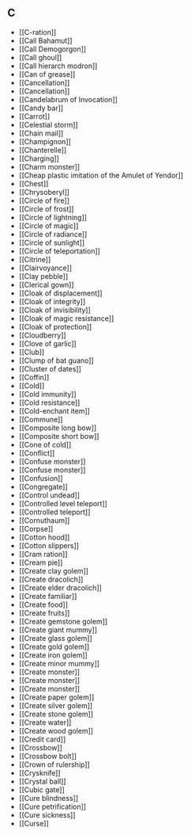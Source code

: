 ## C

- [[C-ration]]
- [[Call Bahamut]]
- [[Call Demogorgon]]
- [[Call ghoul]]
- [[Call hierarch modron]]
- [[Can of grease]]
- [[Cancellation]]
- [[Cancellation]]
- [[Candelabrum of Invocation]]
- [[Candy bar]]
- [[Carrot]]
- [[Celestial storm]]
- [[Chain mail]]
- [[Champignon]]
- [[Chanterelle]]
- [[Charging]]
- [[Charm monster]]
- [[Cheap plastic imitation of the Amulet of Yendor]]
- [[Chest]]
- [[Chrysoberyl]]
- [[Circle of fire]]
- [[Circle of frost]]
- [[Circle of lightning]]
- [[Circle of magic]]
- [[Circle of radiance]]
- [[Circle of sunlight]]
- [[Circle of teleportation]]
- [[Citrine]]
- [[Clairvoyance]]
- [[Clay pebble]]
- [[Clerical gown]]
- [[Cloak of displacement]]
- [[Cloak of integrity]]
- [[Cloak of invisibility]]
- [[Cloak of magic resistance]]
- [[Cloak of protection]]
- [[Cloudberry]]
- [[Clove of garlic]]
- [[Club]]
- [[Clump of bat guano]]
- [[Cluster of dates]]
- [[Coffin]]
- [[Cold]]
- [[Cold immunity]]
- [[Cold resistance]]
- [[Cold-enchant item]]
- [[Commune]]
- [[Composite long bow]]
- [[Composite short bow]]
- [[Cone of cold]]
- [[Conflict]]
- [[Confuse monster]]
- [[Confuse monster]]
- [[Confusion]]
- [[Congregate]]
- [[Control undead]]
- [[Controlled level teleport]]
- [[Controlled teleport]]
- [[Cornuthaum]]
- [[Corpse]]
- [[Cotton hood]]
- [[Cotton slippers]]
- [[Cram ration]]
- [[Cream pie]]
- [[Create clay golem]]
- [[Create dracolich]]
- [[Create elder dracolich]]
- [[Create familiar]]
- [[Create food]]
- [[Create fruits]]
- [[Create gemstone golem]]
- [[Create giant mummy]]
- [[Create glass golem]]
- [[Create gold golem]]
- [[Create iron golem]]
- [[Create minor mummy]]
- [[Create monster]]
- [[Create monster]]
- [[Create monster]]
- [[Create paper golem]]
- [[Create silver golem]]
- [[Create stone golem]]
- [[Create water]]
- [[Create wood golem]]
- [[Credit card]]
- [[Crossbow]]
- [[Crossbow bolt]]
- [[Crown of rulership]]
- [[Crysknife]]
- [[Crystal ball]]
- [[Cubic gate]]
- [[Cure blindness]]
- [[Cure petrification]]
- [[Cure sickness]]
- [[Curse]]
